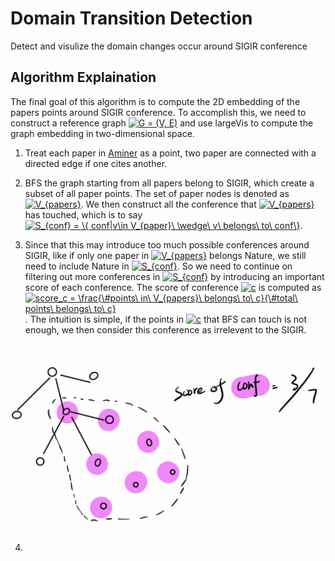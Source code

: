 # Domain Transition Detection

Detect and visulize the domain changes occur around SIGIR conference

## Algorithm Explaination

The final goal of this algorithm is to compute the 2D embedding of the papers points around SIGIR conference. To accomplish this, we need to construct a reference graph <a href="https://www.codecogs.com/eqnedit.php?latex=\inline&space;G&space;=&space;(V,&space;E)" target="_blank"><img src="https://latex.codecogs.com/gif.latex?\inline&space;G&space;=&space;(V,&space;E)" title="G = (V, E)" /></a> and use largeVis to compute the graph embedding in two-dimensional space.

1. Treat each paper in [Aminer](https://aminer.org/open-academic-graph) as a point, two paper are connected with a directed edge if one cites another.

2. BFS the graph starting from all papers belong to SIGIR, which create a subset of all paper points. The set of paper nodes is denoted as <a href="https://www.codecogs.com/eqnedit.php?latex=\inline&space;V_{papers}" target="_blank"><img src="https://latex.codecogs.com/gif.latex?\inline&space;V_{papers}" title="V_{papers}" /></a>. We then construct all the conference that <a href="https://www.codecogs.com/eqnedit.php?latex=\inline&space;V_{papers}" target="_blank"><img src="https://latex.codecogs.com/gif.latex?\inline&space;V_{papers}" title="V_{papers}" /></a> has touched, which is to say <a href="https://www.codecogs.com/eqnedit.php?latex=\inline&space;S_{conf}&space;=&space;\{&space;conf|v\in&space;V_{paper}\&space;\wedge\&space;v\&space;belongs\&space;to\&space;conf\}" target="_blank"><img src="https://latex.codecogs.com/gif.latex?\inline&space;S_{conf}&space;=&space;\{&space;conf|v\in&space;V_{paper}\&space;\wedge\&space;v\&space;belongs\&space;to\&space;conf\}" title="S_{conf} = \{ conf|v\in V_{paper}\ \wedge\ v\ belongs\ to\ conf\}" /></a>.

3. Since that this may introduce too much possible conferences around SIGIR, like if only one paper in <a href="https://www.codecogs.com/eqnedit.php?latex=\inline&space;V_{papers}" target="_blank"><img src="https://latex.codecogs.com/gif.latex?\inline&space;V_{papers}" title="V_{papers}" /></a> belongs Nature, we still need to include Nature in <a href="https://www.codecogs.com/eqnedit.php?latex=\inline&space;S_{conf}" target="_blank"><img src="https://latex.codecogs.com/gif.latex?\inline&space;S_{conf}" title="S_{conf}" /></a>. So we need to continue on filtering out more conferences in <a href="https://www.codecogs.com/eqnedit.php?latex=\inline&space;S_{conf}" target="_blank"><img src="https://latex.codecogs.com/gif.latex?\inline&space;S_{conf}" title="S_{conf}" /></a> by introducing an important score of each conference. The score of conference <a href="https://www.codecogs.com/eqnedit.php?latex=\inline&space;c" target="_blank"><img src="https://latex.codecogs.com/gif.latex?\inline&space;c" title="c" /></a> is computed as <a href="https://www.codecogs.com/eqnedit.php?latex=\inline&space;score_c&space;=&space;\frac{\&hash;points\&space;in\&space;V_{papers}\&space;belongs\&space;to\&space;c}{\&hash;total\&space;points\&space;belongs\&space;to\&space;c}" target="_blank"><img src="https://latex.codecogs.com/gif.latex?\inline&space;score_c&space;=&space;\frac{\&hash;points\&space;in\&space;V_{papers}\&space;belongs\&space;to\&space;c}{\&hash;total\&space;points\&space;belongs\&space;to\&space;c}" title="score_c = \frac{\#points\ in\ V_{papers}\ belongs\ to\ c}{\#total\ points\ belongs\ to\ c}" /></a>. The intuition is simple, if the points in <a href="https://www.codecogs.com/eqnedit.php?latex=\inline&space;c" target="_blank"><img src="https://latex.codecogs.com/gif.latex?\inline&space;c" title="c" /></a> that BFS can touch is not enough, we then consider this conference as irrelevent to the SIGIR.

<img src="image.png" width="500" style="margin-left:auto">

4. 

